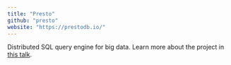 ```yaml
---
title: "Presto"
github: "presto"
website: "https://prestodb.io/"
---
```


Distributed SQL query engine for big data. Learn more about the project in [this talk](https://www.facebook.com/photo.php?v=10202463462128185).
